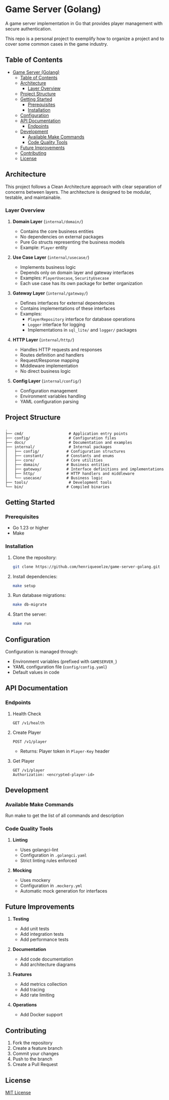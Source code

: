 # Game Server (Golang)

A game server implementation in Go that provides player management with secure authentication.

This repo is a personal project to exemplify how to organize a project and to cover some common cases in the game industry.

## Table of Contents
- [Game Server (Golang)](#game-server-golang)
  - [Table of Contents](#table-of-contents)
  - [Architecture](#architecture)
    - [Layer Overview](#layer-overview)
  - [Project Structure](#project-structure)
  - [Getting Started](#getting-started)
    - [Prerequisites](#prerequisites)
    - [Installation](#installation)
  - [Configuration](#configuration)
  - [API Documentation](#api-documentation)
    - [Endpoints](#endpoints)
  - [Development](#development)
    - [Available Make Commands](#available-make-commands)
    - [Code Quality Tools](#code-quality-tools)
  - [Future Improvements](#future-improvements)
  - [Contributing](#contributing)
  - [License](#license)

## Architecture

This project follows a Clean Architecture approach with clear separation of concerns between layers. The architecture is designed to be modular, testable, and maintainable.

### Layer Overview

1. **Domain Layer** (`internal/domain/`)
   - Contains the core business entities
   - No dependencies on external packages
   - Pure Go structs representing the business models
   - Example: `Player` entity

2. **Use Case Layer** (`internal/usecase/`)
   - Implements business logic
   - Depends only on domain layer and gateway interfaces
   - Examples: `PlayerUsecase`, `SecurityUsecase`
   - Each use case has its own package for better organization

3. **Gateway Layer** (`internal/gateway/`)
   - Defines interfaces for external dependencies
   - Contains implementations of these interfaces
   - Examples:
     - `PlayerRepository` interface for database operations
     - `Logger` interface for logging
     - Implementations in `sql_lite/` and `logger/` packages

4. **HTTP Layer** (`internal/http/`)
   - Handles HTTP requests and responses
   - Routes definition and handlers
   - Request/Response mapping
   - Middleware implementation
   - No direct business logic

5. **Config Layer** (`internal/config/`)
   - Configuration management
   - Environment variables handling
   - YAML configuration parsing

## Project Structure

```
.
├── cmd/                    # Application entry points
├── config/                 # Configuration files
├── docs/                   # Documentation and examples
├── internal/               # Internal packages
│   ├── config/            # Configuration structures
│   ├── constant/          # Constants and enums
│   ├── core/              # Core utilities
│   ├── domain/            # Business entities
│   ├── gateway/           # Interface definitions and implementations
│   ├── http/              # HTTP handlers and middleware
│   └── usecase/           # Business logic
├── tools/                  # Development tools
└── bin/                   # Compiled binaries
```

## Getting Started

### Prerequisites

- Go 1.23 or higher
- Make

### Installation

1. Clone the repository:
   ```bash
   git clone https://github.com/henriqueoelze/game-server-golang.git
   ```

2. Install dependencies:
   ```bash
   make setup
   ```

3. Run database migrations:
   ```bash
   make db-migrate
   ```

4. Start the server:
   ```bash
   make run
   ```

## Configuration

Configuration is managed through:
- Environment variables (prefixed with `GAMESERVER_`)
- YAML configuration file (`config/config.yaml`)
- Default values in code

## API Documentation

### Endpoints

1. Health Check
   ```http
   GET /v1/health
   ```

2. Create Player
   ```http
   POST /v1/player
   ```
   - Returns: Player token in `Player-Key` header

3. Get Player
   ```http
   GET /v1/player
   Authorization: <encrypted-player-id>
   ```

## Development

### Available Make Commands

Run make to get the list of all commands and description

### Code Quality Tools

1. **Linting**
   - Uses golangci-lint
   - Configuration in `.golangci.yaml`
   - Strict linting rules enforced

2. **Mocking**
   - Uses mockery
   - Configuration in `.mockery.yml`
   - Automatic mock generation for interfaces

## Future Improvements

1. **Testing**
   - Add unit tests
   - Add integration tests
   - Add performance tests

2. **Documentation**
   - Add code documentation
   - Add architecture diagrams

3. **Features**
   - Add metrics collection
   - Add tracing
   - Add rate limiting

4. **Operations**
   - Add Docker support

## Contributing

1. Fork the repository
2. Create a feature branch
3. Commit your changes
4. Push to the branch
5. Create a Pull Request

## License

[MIT License](LICENSE)